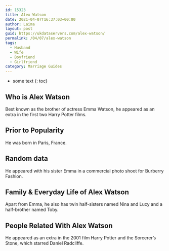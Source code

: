 ```yaml
---
id: 15323
title: Alex Watson
date: 2021-04-07T16:37:03+00:00
author: Laima
layout: post
guid: https://ukdataservers.com/alex-watson/
permalink: /04/07/alex-watson
tags:
  - Husband
  - Wife
  - Boyfriend
  - Girlfriend
category: Marriage Guides
---
```


* some text
{: toc}


## Who is Alex Watson
                  
                  
                  
Best known as the brother of actress Emma Watson, he appeared as an extra in the first two Harry Potter films. 
                  
              
            
              
            
                
                
                
## Prior to Popularity
                  
                  
                  
He was born in Paris, France. 
                  
              
            
              
            
                
                
                
## Random data
                  
                  
                  
He appeared with his sister Emma in a commercial photo shoot for Burberry Fashion. 
                  
              
            
              
            
                
                
                
## Family & Everyday Life of Alex Watson
                  
                  
                  
Apart from Emma, he also has twin half-sisters named Nina and Lucy and a half-brother named Toby. 
                  
              
            
              
            
                
                
                
## People Related With Alex Watson
                  
                  
                  
He appeared as an extra in the 2001 film Harry Potter and the Sorcerer&#8217;s Stone, which starred Daniel Radcliffe. 
                  
              
            
              
            
                
              
            
              
              
            
            
              
            
          
          
          